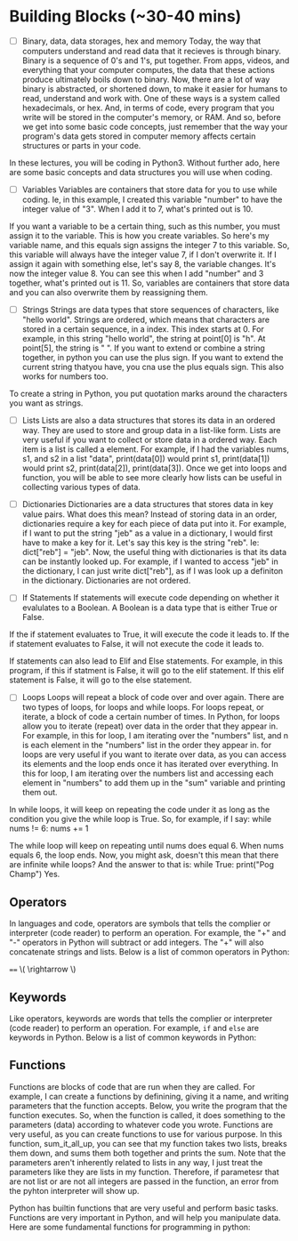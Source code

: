 # Building Blocks (~30-40 mins)

- [ ] Binary, data, data storages, hex and memory
Today, the way that computers understand and read data that it recieves is through binary. Binary is a sequence of 0's and 1's, put together. From apps, videos, and everything that your computer computes, the data that these actions produce ultimately boils down to binary. Now, there are a lot of way binary is abstracted, or shortened down, to make it easier for humans to read, understand and work with. One of these ways is a system called hexadecimals, or hex. And, in terms of code, every program that you write will be stored in the computer's memory, or RAM. And so, before we get into some basic code concepts, just remember that the way your program's data gets stored in computer memory affects certain structures or parts in your code.

In these lectures, you will be coding in Python3. 
Without further ado, here are some basic concepts and data structures you will use when coding. 

- [ ] Variables
Variables are containers that store data for you to use while coding. Ie, in this example, I created this variable "number" to have the integer value of "3". When I add it to 7, what's printed out is 10.

If you want a variable to be a certain thing, such as this number, you must assign it to the variable. This is how you create variables. So here's my variable name, and this equals sign assigns the integer 7 to this variable. So, this variable will always have the integer value 7, if I don't overwrite it. If I assign it again with something else, let's say 8, the variable changes. It's now the integer value 8. You can see this when I add "number" and 3 together, what's printed out is 11. So, variables are containers that store data and you can also overwrite them by reassigning them. 

- [ ] Strings
Strings are data types that store sequences of characters, like "hello world". Strings are ordered, which means that characters are stored in a certain sequence, in a index. This index starts at 0. For example, in this string "hello world", the string at point[0] is "h". At point[5], the string is " ". If you want to extend or combine a string together, in python you can use the plus sign. If you want to extend the current string thatyou have, you cna use the plus equals sign. This also works for numbers too.

To create a string in Python, you put quotation marks around the characters you want as strings.

- [ ] Lists
Lists are also a data structures that stores its data in an ordered way. They are used to store and group data in a list-like form. Lists are very useful if you want to collect or store data in a ordered way. Each item is a list is called a element. For example, if I had the variables nums, s1, and s2 in a list "data", print(data[0]) would print s1, print(data[1]) would print s2, print(data[2]), print(data[3]). Once we get into loops and function, you will be able to see more clearly how lists can be useful in collecting various types of data.

- [ ] Dictionaries
Dictionaries are a data structures that stores data in key value pairs. What does this mean? Instead of storing data in an order, dictionaries require a key for each piece of data put into it. For example, if I want to put the string "jeb" as a value in a dictionary, I would first have to make a key for it. Let's say this key is the string "reb". Ie: dict["reb"] = "jeb". Now, the useful thing with dictionaries is that its data can be instantly looked up. For example, if I wanted to access "jeb" in the dictionary, I can just write dict["reb"], as if I was look up a definiton in the dictionary. Dictionaries are not ordered.


- [ ] If Statements
If statements will execute code depending on whether it evalulates to a Boolean. A Boolean is a data type that is either True or False.

If the if statement evaluates to True, it will execute the code it leads to.
If the if statement evaluates to False, it will not execute the code it leads to.

If statements can also lead to Elif and Else statements. For example, in this program, if this if statment is False, it will go to the elif statement. If this elif statement is False, it will go to the else statement.

- [ ] Loops
Loops will repeat a block of code over and over again. There are two types of loops, for loops and while loops. For loops repeat, or iterate, a block of code a certain number of times. In Python, for loops allow you to iterate (repeat) over data in the order that they appear in. For example, in this for loop, I am iterating over the "numbers" list, and n is each element in the "numbers" list in the order they appear in. for loops are very useful if you want to iterate over data, as you can access its elements and the loop ends once it has iterated over everything. In this for loop, I am iterating over the numbers list and accessing each element in "numbers" to add them up in the "sum" variable and printing them out.

In while loops, it will keep on repeating the code under it as long as the condition you give the while loop is True. So, for example, if I say: 
                while nums != 6:
                    nums += 1

The while loop will keep on repeating until nums does equal 6. When nums equals 6, the loop ends. 
Now, you might ask, doesn't this mean that there are infinite while loops?
And the answer to that is:
        while True:
            print("Pog Champ")
Yes.

## Operators
In languages and code, operators are symbols that tells the complier or interpreter (code reader) to perform an operation. For example, the "+" and "-" operators in Python will subtract or add integers. The "+" will also concatenate strings and lists. Below is a list of common operators in Python:

`==` \\( \rightarrow \\) 

## Keywords
Like operators, keywords are words that tells the complier or interpreter (code reader) to perform an operation. For example, `if` and `else` are keywords in Python. Below is a list of common keywords in Python:


## Functions
Functions are blocks of code that are run when they are called. For example, I can create a functions by definining, giving it a name, and writing parameters that the function accepts. Below, you write the program that the function executes. So, when the function is called, it does something to the parameters (data) according to whatever code you wrote. Functions are very useful, as you can create functions to use for various purpose. In this function, sum_it_all_up, you can see that my function takes two lists, breaks them down, and sums them both together and prints the sum. Note that the parameters aren't inherently related to lists in any way, I just treat the parameters like they are lists in my function. Therefore, if parametesr that are not list or are not all integers are passed in the function, an error from the pyhton interpreter will show up.

Python has builtin functions that are very useful and perform basic tasks. Functions are very important in Python, and will help you manipulate data. Here are some fundamental functions for programming in python: 
